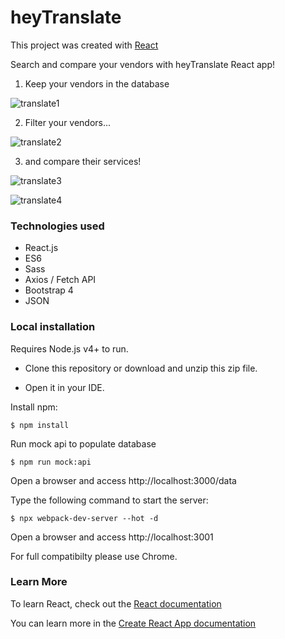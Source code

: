 # heyTranslate


This project was created with [React](https://reactjs.org/)

Search and compare your vendors with heyTranslate React app!

1. Keep your vendors in the database

![translate1](https://user-images.githubusercontent.com/43447293/68397191-0ed61780-0173-11ea-94cc-b792a66be73a.JPG)

2. Filter your vendors...

![translate2](https://user-images.githubusercontent.com/43447293/68397326-4ba20e80-0173-11ea-9d70-405d52146160.JPG)

3. and compare their services!

![translate3](https://user-images.githubusercontent.com/43447293/68397798-07633e00-0174-11ea-808d-316099b9a1f8.JPG)

![translate4](https://user-images.githubusercontent.com/43447293/68397974-4e513380-0174-11ea-9fce-be42b0116288.JPG)

### Technologies used

* React.js
* ES6
* Sass
* Axios / Fetch API
* Bootstrap 4
* JSON


### Local installation

Requires Node.js v4+ to run.


* Clone this repository or download and unzip this zip file.

* Open it in your IDE.

Install npm:

```
$ npm install
```

Run mock api to populate database

```
$ npm run mock:api
```
Open a browser and access http://localhost:3000/data


Type the following command to start the server:

```
$ npx webpack-dev-server --hot -d
```

Open a browser and access http://localhost:3001

For full compatibilty please use Chrome.

### Learn More

To learn React, check out the [React documentation](https://reactjs.org/)

You can learn more in the [Create React App documentation](https://create-react-app.dev/docs/getting-started)
